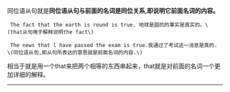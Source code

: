 同位语从句就是**同位语从句与前面的名词是同位关系,即说明它前面名词的内容。**

```
 The fact that the earth is round is true. 地球是圆的的事实是真实的。\(that从句用于解释说明the fact\)
```

```
 The news that l have passed the exam is true.我通过了考试这一消息是真的. \(同位语从句,即从句所表达的意思就是前面名词的内容.\)
```

相当于就是用一个that来把两个相等的东西串起来，that就是对前面的名词一个更加详细的解释。



---



